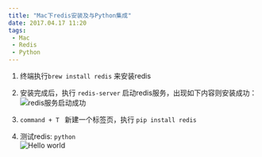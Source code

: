 ```yaml
---
title: "Mac下redis安装及与Python集成"
date: 2017.04.17 11:20
tags:
 - Mac
 - Redis
 - Python
---
```


1. 终端执行`brew install redis` 来安装redis

2. 安装完成后，执行 `redis-server` 启动redis服务，出现如下内容则安装成功：
![redis服务启动成功](http://upload-images.jianshu.io/upload_images/3340699-f73f704239ea43d7.png?imageMogr2/auto-orient/strip%7CimageView2/2/w/1240)

3. `command + T ` 新建一个标签页，执行 `pip install redis`

4. 测试redis:
    `python`    
![Hello world](http://upload-images.jianshu.io/upload_images/3340699-7b34edf0c0c99dab.png?imageMogr2/auto-orient/strip%7CimageView2/2/w/1240)
